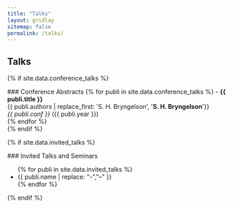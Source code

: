 ```yaml
---
title: "Talks"
layout: gridlay
sitemap: false
permalink: /talks/
---
```


## Talks

{% if site.data.conference_talks %}
<div class="jumbotron">
### Conference Abstracts
{% for publi in site.data.conference_talks %}
- <strong>{{ publi.title }}</strong> <br/> 
 {{ publi.authors | replace_first: 'S. H. Bryngelson', '<b>S. H. Bryngelson</b>'}} <br/>
 <i>{{ publi.conf }}</i> ({{ publi.year }}) <br/>
{% endfor %}
</div>
{% endif %}

{% if site.data.invited_talks %}
<div class="jumbotron">
### Invited Talks and Seminars
<ul>
{% for publi in site.data.invited_talks %}
<li> {{ publi.name | replace: "-","&#8211;" }} </li>
{% endfor %}
</ul>
</div>
{% endif %}
